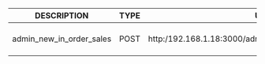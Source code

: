 DESCRIPTION|TYPE|URL|INPUT|
------|------|-------|------|
admin_new_in_order_sales|POST|http:/192.168.1.18:3000/admin/curation/new_in_order_sales|{\"ordering\"=>{\"10\"=>1, \"11\"=>10, \"12\"=>2}, \"tag_id\"=>1}admin_new_in_order_tags|POST|http:/192.168.1.18:3000/admin/curation/new_in_order_tags|{\"ordering\"=>{\"1\"=>1, \"2\"=>2, \"3\"=>10}}admin_curated_c2s|GET|http://192.168.1.18:3000/v1/admin/curation/curated_c2s?tag_id=4|admin_new_in_get_sales|GET|http:/192.168.1.18:3000/admin/curation/new_in_get_sales?tag_id=1|curated_c1s|GET|http://localhost:3000/v1/admin/curation/curated_c1s|get_featured_sales|GET|http:/localhost:3000/v1/admin/curation/featured_sales?tag_id=15|admin_search_sale|GET|http://localhost:3000/v1/admin/curation/search_sale?sale_name=jewel-box_4&tag_id=15|admin_insert_curation_tag|POST|http://192.168.1.18:3000/v1/admin/curation/insert_curation_tag|{\n \"tag_id\":1,\n \"position\": 1,\n \"parent_id\": 0\n}admin_insert_curated_c1s|GET|http://192.168.1.18:3000/v1/admin/curation/curated_c1s|admin_new_in_tag_delete|POST|http:/192.168.1.18:3000/admin/curation/new_in_tag_delete|{\"tag_id\"=>1}admin_new_in_sale_delete|POST|http:/192.168.1.18:3000/admin/curation/new_in_sale_delete|{\"tag_id\"=>1, \"sale_id\"=>2}admin_new_in_save_sale|POST|http:/192.168.1.18:3000/admin/curation/new_in_save_sale|{\"tag_id\"=>1, \"sale_id\"=>10, \"sale_position\"=>1}all_c1s (Non curated)|GET|http://localhost:3000/v1/admin/curation/all_c1s|featured_sale_delete|POST|http:/192.168.1.18:3000/v1/admin/curation/featured_sale_delete|{\"tag_id\"=>4, \"sale_id\"=>2500}noncurated_c2|GET|http://localhost:3000/v1/admin/curation/noncurated_c2s?tag_id=2|featured_sale_order|POST|http:/192.168.1.18:3000/v1/admin/curation/featured_sales_order|{\"ordering\"=>{\"2500\"=>3, \"2501\"=>1}, \"tag_id\"=>4}create_featured_sale|POST|http:/localhost:3000/v1/admin/curation/create_featured_sale|{\"tag_id\"=>15, \"sale_id\"=>4, \"position\"=>4}admin_new_in_save_tag|POST|http:/192.168.1.18:3000/admin/curation/new_in_save_tag|{\"tag_id\"=>1, \"position\"=>1} destroy_curation_tag|POST|http:/192.168.1.18:3000/admin/curation/destroy_curation_tag|{\"tag_id\" => 1, \"parent_id\" => 0}get_featured_sales|GET|http:/192.168.1.18:3000/admin/curation/featured_sales?tag_id=1|search sales|GET|http:/192.168.1.18:3000/admin/curation/search_sale?sale_name=s1&tag_id=1|new_in_serach_tags|GET|http:/192.168.1.18:3000/admin/curation/new_in_search_tags?keyword='tag_name'|new_in_search_sales|GET|http:/192.168.1.18:3000/admin/curation/new_in_search_sales?keyword='tag_name'&tag_id=1|order_curation_tags c1 and c2|POST|http:/192.168.1.18:3000/admin/curation/order_curation_tag|{\"parent_id\" => 1, \"ordering\" => {\"2400\"=> \"1\",\"2401\" => \"2\"}}\nnew_in_get_tags|GET|http://192.168.1.18:300/admin/curation/new_in_get_tags|nilget sales for featured/new|GET|http://0.0.0.0:3000/v1/admin/curation/get_tag_sales?tag_id=1|idcreate_tag|POST|http://localhost:3000/v1/admin/curation/create_tag|{ \"tag_name\": \"\",\"tag_label\": \"\",\"parent_id\": }\nparent_id => 0 if it is parent tag.Show all address|POST|http://0.0.0.0:3000/addresses/show_all|{authentication_token: 1} TODO: Once user integration is done we have to send tokens instead of user_idDestroy address |DELETE|http://0.0.0.0:3000/addresses/4|address_id needs to passed.Create new address|POST|http://0.0.0.0:3000/addresses/|{\n    \"user\": {\n        \"firstname\": \"raju_addres7\",\n        \"address_line\": \"qwdqwdqwdqwdqwdqwdqw\",\n        \"landmark\": \"qwdqwdqwdqwdqwdqwdqw\",\n        \"pincode\": \"1234567890\",\n        \"phone\": \"1234567890\",\n        \"email\": \"qwdqwdqwd@mail.com\",\n        \"city\": \"dad\",\n        \"state\": \"fd\",\n        \"country\": \"fwefew\"\n    },\n    \"is_default_bill_address\": true,\n    \"is_default_ship_address\": \"false\", \n    \"authentication_token\": \"xcdRNd9Nbk9DPsY2w1VA\"\n}Get default bill address|POST|http://localhost:3000//v1/addresses/default_address?type=bill|{    \n    \"authentication_token\": \"QsDWhL_f5w8yAazmmMNK\"\n}Get default ship address|POST|http://localhost:3000//v1/addresses/default_address?type=ship|{    \n    \"authentication_token\": \"QsDWhL_f5w8yAazmmMNK\"\n}Update address|PUT|http://0.0.0.0:3000/addresses/6|\n{\n    \"user\": {\n        \"firstname\": \"testing\",\n        \"address_line\": \"test test\",\n        \"landmark\": \"near bakery\",\n        \"pincode\": \"560050\",\n        \"phone\": \"9986099860\",\n        \"email\": \"vijay@styletag.com\",\n        \"city\": \"Bangalore\",\n        \"state\": \"Karnataka\",\n        \"country\": \"USA\",\n        \"user_id\": \"1\"\n    }\n}Show/Edit|GET|http://0.0.0.0:3000/addresses/6?authentication_token= 1|Show all tags|GET|http://localhost:3000/admin/tags?parent_id=0&type=c1/c2\nhttp://localhost:3000/admin/tags?parent_id=0&type=c1/c2&page=2|* Pass page no if required\n* parent_id: send parent_id\n* type: either c1 or c2Show one tag details|GET|http://localhost:3000/admin/tags/1|Update tag detais\n|PUT|http://localhost:3000/admin/tags/1|{tag: {label: \"\", name: \"\"}}Destroy tag detail|DELETE|http://localhost:3000/admin/tags/1|Create new tag|POST|http://localhost:3000/admin/tags|{label: \"\", parent_id: }search tags|GET|http://localhost:300/admin/tags/search?q=search_keyword&parent_id=1&type=c1|* q: keywords\n* parent_id and type Show all products|GET|http://localhost:3000//v1/admin/products|populate product filters|POST|http://localhost:3000//v1/admin/products/filters|Search products|POST|http://localhost:3000//v1/admin/products/search?key=sku&value=k|Key=Searching column name, value= search stringProduct Search sales for association|GET|http://0.0.0.0:3000/v1/admin/products/search_sale?q=99|q = Searching name or label Product sale association|POST|http://localhost:3000//v1/admin/products/product_sale_association?id=1| id = product id in querry string\n        {\"id\": 1,\"sale_ids\": [\n            2,\n            9\n        ]    \n}Product sale association remove|POST|http://localhost:3000//v1/admin/products/remove_product_sale|{   \"product_id\" : 1,  \"sale_id\": 9    \n}Show one product details|GET|http://localhost:3000//v1/admin/products/1|idCreate new product |POST|http://localhost:3000//v1/admin/products|{\n    \"product\": {       \n        \"label\": \"product6\",\n        \"description\": \"iudhwiu dkjadj adkadj akdajkd dakjd\",\n        \"vendor_code\": \"VES\",\n        \"style_code\": \"Styk92\",\n        \"hidden\": true,      \n        \"size_chart_path\": \"http://s3-ap-southeast-1.amazonaws.com/st-size-chart/fashionistaa21-footwear.html\",\n        \"use_with\": \"wdwdw\",\n        \"color\": \"yellow\",\n        \"material\": \"cotton\",\n        \"detail\": \"fwfaf wfafe wefwef wfwef\",\n        \"occasion\": \"occasion\",\n        \"hw\": \"hw\",\n        \"caution\":\"caution\",\n        \"composition\": \"nulu\",\n        \"set_of\": \"pants\",\n        \"product_type\":\"cloths\",\n        \"ingredients\": \"ingrediants\",\n        \"disclaimer\": \"desclimer\",\n        \"color_family\": \"brown\",\n        \"deliverytype_id\": 8,\n        \"tax_code\": \"06\",\n        \"gender\": \"men\",\n        \"import_id\": 4\n       \n    }\n}Update product details|PUT|http://localhost:3000//v1/admin/products/1|{\n    \"product\": {       \n        \"label\": \"product6\",\n        \"description\": \"iudhwiu dkjadj adkadj akdajkd dakjd\",\n        \"vendor_code\": \"VES\",\n        \"style_code\": \"Styk92\",\n        \"hidden\": true,      \n        \"size_chart_path\": \"http://s3-ap-southeast-1.amazonaws.com/st-size-chart/fashionistaa21-footwear.html\",\n        \"use_with\": \"wdwdw\",\n        \"color\": \"yellow\",\n        \"material\": \"cotton\",\n        \"detail\": \"fwfaf wfafe wefwef wfwef\",\n        \"occasion\": \"occasion\",\n        \"hw\": \"hw\",\n        \"caution\":\"caution\",\n        \"composition\": \"nulu\",\n        \"set_of\": \"pants\",\n        \"product_type\":\"cloths\",\n        \"ingredients\": \"ingrediants\",\n        \"disclaimer\": \"desclimer\",\n        \"color_family\": \"brown\",\n        \"deliverytype_id\": 8,\n        \"tax_code\": \"06\",\n        \"gender\": \"men\",\n        \"import_id\": 4\n       \n    }\n}Show all delivery type|GET|http://localhost:3000//v1/admin/deliverytypes|Show/Edit one delivery type|GET|http://localhost:3000//v1/admin/deliverytypes/1/|idCreate delivery type|POST|http://localhost:3000//v1/admin/deliverytypes|{\n    \"deliverytype\": {       \n        \"label\": \"type1\",\n        \"name\": \"typekajdb\",\n        \"express\": true\n    }\n}Update delivery type|PUT|http://localhost:3000//v1/admin/deliverytypes/1|{\n    \"deliverytype\": {       \n        \"label\": \"type1\",\n        \"name\": \"typekajdb\",\n        \"express\": true\n    }\n}show all Propertymaster|GET|http://localhost:3000//v1/admin/propertymasters|Show/Edit one propertymaster|GET|http://localhost:3000//v1/admin/propertymasters/1/edit|idCreate propertymaster|POST|http://localhost:3000//v1/admin/propertymasters|{\n  \"propertymaster\":{\n     \"ptype\": \"gen-1\",\n     \"value\": \"Women-1\"\n     }\n}Update propertymaster|PUT|http://localhost:3000//v1/admin/propertymasters/1|{\n  \"propertymaster\":{\n     \"ptype\": \"gen-1\",\n     \"value\": \"Women-1\"\n     }\n}Create sale|POST|http://localhost:3000//v1/admin/sales|{\n    \"sale\": {\n        \"label\": \"sale-test\",\n        \"hidden\": true,\n        \"start_date\": \"2015-06-09 09:41:08\",\n        \"end_date\": \"2015-07-09 09:41:08\",\n        \"description\": \"test sales\",\n        \"promotext\": \"qwdqwdqwdqw\",\n        \"cod_enabled\": true\n    }\n}Update sale|PUT|http://localhost:3000//v1/admin/sales/1|{\n    \"sale\": {\n        \"label\": \"sale-test\",\n        \"hidden\": true,\n        \"start_date\": \"2015-06-09 09:41:08\",\n        \"end_date\": \"2015-07-09 09:41:08\",\n        \"description\": \"test sales\",\n        \"promotext\": \"qwdqwdqwdqw\",\n        \"cod_enabled\": true\n    }\n}Show all sale|GET|http://localhost:3000//v1/admin/sales|Show or edit particular sale|GET|http://localhost:3000//v1/admin/sales/1|id show sale filters|GET |http://localhost:3000//v1/admin/sales/filters|Search sale with dates|POST|http://localhost:3000//v1/admin/sales/search_sale_withdates|{\n   \"start_date\" : \"2015-05-30 09:38:50\",\n   \"end_date\" : \"2015-05-30 09:38:50\"\n}Search sale|GET|http://localhost:3000//v1/admin/sales/search?key=label&value=sale_label|Key and valueSale tag association|POST|http://localhost:3000//v1/admin/sales/sale_tag_association|{\n    \"id\": \"1\",\n    \"tag_ids\": [\n        1,\n        2,\n        3\n    ]\n}Sale tag association remove|POST|http://localhost:3000//v1/admin/sales/remove_sale_tag|{\n    \"sale_id\": 1,\n    \"tag_id\":2 \n}search tags for sale tag association|GET|http://localhost:3000//v1/admin/sales/search_tag?q=me|q = searching stringUpdate variants |PUT|http://localhost:3000//v1/admin/variants/120889|{\n    \"variant\": {\n        \"sku\": \"GHLJ565299\",\n        \"stock_on_hand\": \"10\",\n        \"loaded_stock\": \"10\",\n        \"extra_shipping_cost\": \"54\",\n        \"cost_price\": \"38334.6\",\n        \"mrp\": \"38334.6\",\n        \"dmrp\": \"38334.6\",\n        \"dimension_id\": \"1\",\n        \"owner\": \"indhumathi.mathur@styletag.com\",\n        \"weight\": \"500\"\n    }\n}Edit /Show variants|GET|http://localhost:3000//v1/admin/variants/1/edit|id Show all variants|GET|http://localhost:3000//v1/admin/variants|Create new variants based on product|POST\n|http://0.0.0.0:3000/v1/admin/products/create_variant|{\n \"product_id\": 1,\n\"sku\": \"ABCDSKU-31\",\n  \"stock_on_hand\" : 10,\n  \"extra_shipping_cost\": 0,\n  \"cost_price\": 100,\n  \"mrp\": 500,\n  \"dmrp\": 100,\n  \"dimension_id\": 1,\n  \"owner\": \"Vijay\",\n  \n  \"weight\": \"100gms\"\n}\nCreate dimension|POST|http://localhost:3000//v1/admin/dimensions|{\n    \"dimension\": {\n        \"metric\": \"size-ss\",\n        \"value\": \"3.5(UK)\"\n    }\n}update dimension|PUT|http://localhost:3000//v1/admin/dimensions/1|{\n    \"dimension\": {\n        \"metric\": \"size-ss\",\n        \"value\": \"3.5(UK)\"\n    }\n}Show all dimension|GET |http://localhost:3000//v1/admin/dimensions|Edit /Show dimension|GET|http://localhost:3000//v1/admin/dimensions/816/edit|dimension search|GET|http://0.0.0.0:3000/v1/admin/dimensions/search?q=val-10\n|tag_sales_without_pgng|GET|http://localhost:3000//v1/admin/tags/tag_sales?tag_id=1|tag_idsale_products_without_pgng|GET|http://localhost:3000//v1/admin/sales/sale_products?sale_id=1|sale_idset_Product_positions|POST|http://localhost:3000//v1/admin/curation/set_product_positions|{\"data\" => \"{\\\"sale_id\\\":1,\\\"product\\\":[{\\\"product_id\\\":1,\\\"position\\\":2},{\\\"product_id\\\":89965,\\\"position\\\":1}]}\"}set_sale_positions|POST|http://localhost:3000//v1/admin/curation/set_sale_positions|{\"data\" => \"{\\\"tag_id\\\":1,\\\"sale\\\":[{\\\"sale_id\\\":6,\\\"position\\\":1},{\\\"sale_id\\\":4,\\\"position\\\":2}]}\"}Create carousel|POST|http://localhost:3000//v1/admin/carousels|{\n    \"carousel\": {\n        \"name\": \"test_carousel1\",\n        \"path\": \"/camerasoptics\",\n        \"position\": 1,\n        \"live\": true,\n        \"target_blank\": true,\n        \"Destination_url\":\"kqhdk\",\n        \"sale_id\":2        \n    }\n}Show all carousel|GET|http://localhost:3000//v1/admin/carousels|Show carousel|GET|http://localhost:3000//v1/admin/carousels/1|idUpdate carousel|PUT|http://localhost:3000//v1/admin/carousels/1|{\n    \"carousel\": {\n        \"name\": \"test_carousel1\",\n        \"path\": \"/camerasoptics\",\n        \"position\": 1,\n        \"live\": true,\n        \"target_blank\": true,\n        \"Destination_url\":\"kqhdk\",\n        \"sale_id\":2        \n    }\n}Carousel filter|GET|http://localhost:3000//v1/admin/carousels/filters|Carousel search|GET|http://localhost:3000//v1/admin/carousels/search?key=name&value=raju|key and valueget carousel_pins|GET|http://localhost:3000//v1/admin/carousels/carousel_pins?id=1|idSearch path for carousel|GET|http://localhost:3000//v1/admin/carousels/get_carousel?q=/tag/test|q = search paramsget_carousel for display|GET|http://localhost:3000//v1/carousels/get_carousel?q=/tag/test|q= pathShow all image|GET|http://localhost:3000//v1/admin/carousel_images|show a image|GET|http://localhost:3000//v1/admin/carousel_images/1|idcreate image|POST|http://localhost:3000//v1/admin/carousel_images|{\n    \"image\": {\n        \"path\":\"/path\",\n        \"alternative_text\":\"text\",\n        \"type_id\":1\n    }\n}destroy image|DELETE|http://localhost:3000//v1/admin/carousel_images/1|idcreate pin links|POST|http://localhost:3000//v1/admin/pin_links|{\n    \"pin_link\": {\n        \"name\":\"pin\",\n        \"carousel_id\":1,\n        \"destination_url\":1,\n         \"x1\":20,\n         \"x2\":20,\n         \"x3\":20,\n         \"x4\":20,\n         \"alt_text\":\"text\",\n         \"target_blank\":true\n    }\n}show all pin link|GET|http://localhost:3000//v1/admin/pin_links|show a pin link|GET|http://localhost:3000//v1/admin/pin_links/1|idupdate pin link|PUT|http://localhost:3000//v1/admin/pin_links/1|{\n    \"pin_link\": {\n        \"name\":\"pin\",\n        \"carousel_id\":1,\n        \"destination_url\":1,\n         \"x1\":20,\n         \"x2\":20,\n         \"x3\":20,\n         \"x4\":20,\n         \"alt_text\":\"text\",\n         \"target_blank\":true\n    }\n}Destroy pin link|DELETE|http://localhost:3000//v1/admin/pin_links/1|idget colour_family filters|GET|http://localhost:3000//v1/admin/products/color_family|get gender filters|GET|http://localhost:3000//v1/admin/products/gender|get tax_codes|GET|http://localhost:3000//v1/admin/products/tax_codes|update user profile|PUT|http://localhost:3000//v1/userupdate|{\n    \"userprofile\": {      \n        \"name\": \"raju\",\n        \"dob\": \"1991-11-13\",\n        \"city\": \"neww york\",\n        \"phone\": \"9996099860\",\n        \"gender\": \"male\",\n        \"ship_address_id\": \"1\",\n        \"Bill_address_id\": \"2\"\n    },\n    \"authentication_token\": \"nRfBD2ace4DyiS9AyTHA\"\n}Create Promotion|POST|http://localhost:3000//v1/admin/promotions|{\n    \"promotion\": {\n        \"name\": \"test_man\",\n        \"coupon_code\": \"Test123\",\n        \"start_date\": \"2015-07-21 07:35:47\",\n        \"end_date\": \"2015-07-27 07:35:47\",\n        \"description\": \"hi test promo\",        \n        \"usage_limit\": 10\n    },\n        \"actions\": {\n            \"condition\": \"AND\",\n            \"ruless\": \"rule things\"},\n        \"rules\": {\n            \"condition\": \"AND\",\n            \"ruless\": \"rule things\"}\n\n}Search promotion|GET|http://localhost:3000//v1/admin/promotions/search?q=test|q = nameUpdate Promotion|PUT|http://localhost:3000//v1/admin/promotions/9|{\n    \"promotion\": {\n        \"name\": \"test_man\",\n        \"coupon_code\": \"Test123\",\n        \"start_date\": \"2015-07-21 07:35:47\",\n        \"end_date\": \"2015-07-27 07:35:47\",\n        \"description\": \"hi test promo\",        \n        \"usage_limit\": 10\n    },\n        \"actions\": {\n            \"condition\": \"AND\",\n            \"ruless\": \"rule things\"},\n        \"rules\": {\n            \"condition\": \"AND\",\n            \"ruless\": \"rule things\"}\n\n}Edit Promotion|GET|http://localhost:3000//v1/admin/promotions/9/edit|idGet Active Promotions|GET|http://localhost:3000//v1/admin/promotions|Propertymaster Seach|GET|http://localhost:3000//v1/admin/propertymasters/search?type=ptype&q=gender|type => ptype or value from filtersPropertymaster Seach filters|GET|http://localhost:3000//v1/admin/propertymasters/filters|Associate shipping address |POST|http://localhost:3000//v1/checkout/associate_shipping_address|Associate billing address|POST|http://localhost:3000//v1/checkout/associate_billing_address|Add cart Item|POST|http://localhost:3000//v1/checkout/add_cart_item|variant_id, quantityAdd cart Items|POST|http://localhost:3000//v1/checkout/add_cart_items|cart_items = { }remove_cart_item|POST|http://localhost:3000//v1/checkout/remove_cart_item|variant_idset_quantity|POST|http://localhost:3000//v1/checkout/set_quantity|variant_id, quantityclear_cart|POST|http://localhost:3000//v1/checkout/clear_cart|create_payment|POST|http://localhost:3000//v1/checkout/create_payment|payment_information|POST|http://localhost:3000//v1/checkout/payment_information|order_number

